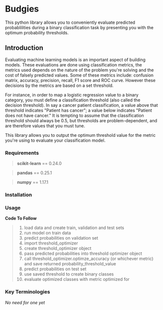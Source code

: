 # Budgies
This python library allows you to conveniently evaluate predicted probablilities during a binary classification task by presenting you with the optimum probability thresholds.


## Introduction
Evaluating machine learning models is an important aspect of building models. These evaluations are done using classification metrics, the metrics used depends on the nature of the problem you're solving and the cost of falsely predicted values. Some of these metrics include: confusion matrix, accuracy, precision, recall, F1 score and ROC curve. However these decisions by the metrics are based on a set threshold. 

For instance, in order to map a logistic regression value to a binary category, you must define a classification threshold (also called the decision threshold). In say a cancer patient classification, a value above that threshold indicates "Patient has cancer"; a value below indicates "Patient does not have cancer." It is tempting to assume that the classification threshold should always be 0.5, but thresholds are problem-dependent, and are therefore values that you must tune.

This library allows you to output the optimum threshold value for the metric you're using to evaluate your classification model.


### Requirements
>**scikit-learn** == 0.24.0

>**pandas** == 0.25.1

>**numpy** == 1.17.1


### Installation



### Usage

**Code To Follow**

>1. load data and create train, validation and test sets
>2. run model on train data
>3. predict probabilities on validation set
>4. import threshold_optimizer
>5. create threshold_optimizer object
>6. pass predicted probabilities into threshold optimizer object
>7. call threshold_optimizer.optimze_accuracy (or whichever metric) and save returned probability_threshold_value
>8. predict probabilities on test set
>9. use saved threshold to create binary classes
>10. evaluate optimized classes with metric optimized for


### Key Terminologies
*No need for one yet*
